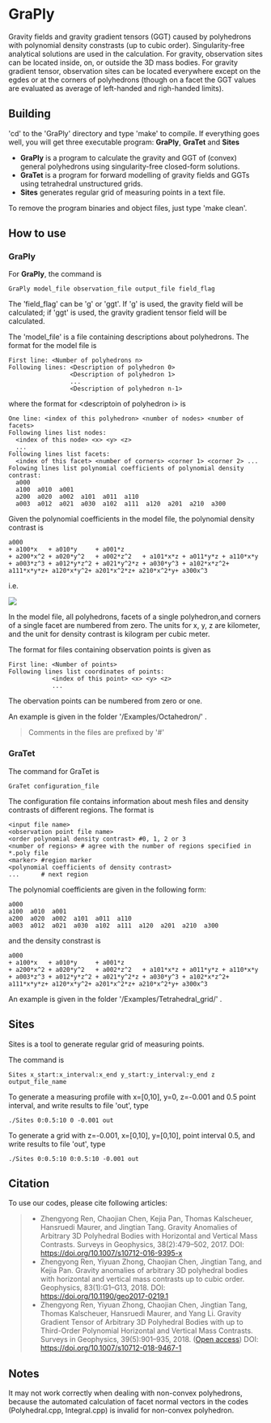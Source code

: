 # GraPly
Gravity fields and gravity gradient tensors (GGT) caused by polyhedrons with polynomial density constrasts (up to cubic order). Singularity-free analytical solutions are used in the calculation. For gravity, observation sites can be located inside, on, or outside the 3D mass bodies. For gravity gradient tensor, observation sites can be located everywhere except on the egdes or at the corners of polyhedrons (though on a facet the GGT values are evaluated as average of left-handed and righ-handed limits).


## Building
'cd' to the 'GraPly' directory and type 'make' to compile.  If everything goes well, you will get three executable program: **GraPly**, **GraTet** and **Sites**

- **GraPly** is a program to calculate the gravity and GGT of (convex) general polyhedrons using singularity-free closed-form solutions. 
- **GraTet** is a program for forward modelling of gravity fields and GGTs using tetrahedral unstructured grids.
- **Sites** generates regular grid of measuring points in a text file.

To remove the program binaries and object files, just type 'make clean'.

## How to use
### GraPly
For **GraPly**, the command is 
```
GraPly model_file observation_file output_file field_flag
```
The 'field_flag' can be 'g' or 'ggt'. If 'g' is used, the gravity field will be calculated; if 'ggt' is used, the gravity gradient tensor field will be calculated.

The 'model_file' is a file containing descriptions about polyhedrons. The format for the model file is 
```
First line: <Number of polyhedrons n> 
Following lines: <Description of polyhedron 0>
                 <Description of polyhedron 1>
                 ...
                 <Description of polyhedron n-1>
```
where the format for <descriptoin of polyhedron i\> is
```
One line: <index of this polyhedron> <number of nodes> <number of facets>
Following lines list nodes:
  <index of this node> <x> <y> <z>
  ...
Following lines list facets:
  <index of this facet> <number of corners> <corner 1> <corner 2> ...
Folowing lines list polynomial coefficients of polynomial density contrast:
  a000
  a100  a010  a001
  a200  a020  a002  a101  a011  a110
  a003  a012  a021  a030  a102  a111  a120  a201  a210  a300
```

Given the polynomial coefficients in the model file, the polynomial density contrast is
```
a000
+ a100*x   + a010*y     + a001*z
+ a200*x^2 + a020*y^2   + a002*z^2   + a101*x*z + a011*y*z + a110*x*y
+ a003*z^3 + a012*y*z^2 + a021*y^2*z + a030*y^3 + a102*x*z^2+ a111*x*y*z+ a120*x*y^2+ a201*x^2*z+ a210*x^2*y+ a300x^3
```
i.e.

![](http://latex.codecogs.com/gif.latex?\\lambda=a_{000}+a_{100}x+a_{010}y+a_{001}z+a_{200}x^2+a_{020}y^2+a_{002}z^2+a_{101}xz+a_{011}yz+a_{110}xy+a_{003}z^3+a_{012}yz^2+a_{021}y^2z+a_{030}y^3+a_{102}xz^2+a_{111}xyz+a_{120}xy^2+a_{201}x^2z+a_{210}x^2y+a_{300}x^3})

In the model file, all polyhedrons, facets of a single polyhedron,and corners of a single facet are numbered from zero. The units for x, y, z are kilometer, and the unit for density contrast is kilogram per cubic meter.  

The format for files containing observation points is given as
```
First line: <Number of points>
Following lines list coordinates of points:
            <index of this point> <x> <y> <z>
            ...
```
The obervation points can be numbered from zero or one. 

An example is given in the folder '/Examples/Octahedron/' .

> Comments in the files are prefixed by '#'

### GraTet
The command for GraTet is
```
GraTet configuration_file
```
The configuration file contains information about mesh files and density contrasts of different regions. The format is
```
<input file name>
<observation point file name>
<order polynomial density contrast> #0, 1, 2 or 3
<number of regions> # agree with the number of regions specified in *.poly file
<marker> #region marker
<polynomial coefficients of density contrast>
...      # next region
```
The polynomial coefficients are given in the following form:
```
a000
a100  a010  a001
a200  a020  a002  a101  a011  a110
a003  a012  a021  a030  a102  a111  a120  a201  a210  a300
```
and the density constrast is
```
a000
+ a100*x   + a010*y     + a001*z
+ a200*x^2 + a020*y^2   + a002*z^2   + a101*x*z + a011*y*z + a110*x*y
+ a003*z^3 + a012*y*z^2 + a021*y^2*z + a030*y^3 + a102*x*z^2+ a111*x*y*z+ a120*x*y^2+ a201*x^2*z+ a210*x^2*y+ a300x^3
```

An example is given in the folder '/Examples/Tetrahedral_grid/' .

## Sites
Sites is a tool to generate regular grid of measuring points. 

The command is
```
Sites x_start:x_interval:x_end y_start:y_interval:y_end z output_file_name
```

To generate a measuring profile with x=[0,10], y=0, z=-0.001 and 0.5 point interval, and write results to file 'out', type
```
./Sites 0:0.5:10 0 -0.001 out
```

To generate a grid with z=-0.001, x=[0,10], y=[0,10], point interval 0.5, and write results to file 'out', type
```
./Sites 0:0.5:10 0:0.5:10 -0.001 out
```

## Citation
To use our codes, please cite following articles:

> - Zhengyong Ren, Chaojian Chen, Kejia Pan, Thomas Kalscheuer, Hansruedi Maurer, and Jingtian Tang. Gravity Anomalies of Arbitrary 3D Polyhedral Bodies with Horizontal and Vertical Mass Contrasts. Surveys in Geophysics, 38(2):479–502, 2017.  DOI: https://doi.org/10.1007/s10712-016-9395-x 
>- Zhengyong Ren, Yiyuan Zhong, Chaojian Chen, Jingtian Tang, and Kejia Pan. Gravity anomalies of arbitrary 3D polyhedral bodies with horizontal and vertical mass contrasts up to cubic order. Geophysics, 83(1):G1–G13, 2018. DOI: https://doi.org/10.1190/geo2017-0219.1
>- Zhengyong Ren, Yiyuan Zhong, Chaojian Chen, Jingtian Tang, Thomas Kalscheuer, Hansruedi Maurer, and Yang Li. Gravity Gradient     Tensor of Arbitrary 3D Polyhedral Bodies with up to Third-Order Polynomial Horizontal and Vertical Mass Contrasts. Surveys in Geophysics, 39(5):901–935, 2018. ([Open access](https://link.springer.com/article/10.1007/s10712-018-9467-1))  DOI: https://doi.org/10.1007/s10712-018-9467-1 

## Notes
It may not work correctly when dealing with non-convex polyhedrons, because the automated calculation of facet normal vectors in the codes (Polyhedral.cpp, Integral.cpp) is invalid for non-convex polyhedron.
